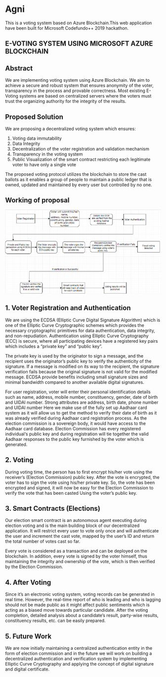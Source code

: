 # Agni
This is a voting system based on Azure Blockchain.This web application have been built for Microsoft Codefundo++ 2019 hackathon.
## E-VOTING SYSTEM USING MICROSOFT AZURE BLOCKCHAIN
## Abstract
We are implementing voting system using Azure Blockchain. We aim to achieve a secure and robust system that ensures anonymity of the voter, transparency in the process and provable correctness. Most existing E-Voting systems are based on centralized servers where the voters must trust the organizing authority for the integrity of the results.
## Proposed Solution
We are proposing a decentralized voting system which ensures:

1. Voting data immutability
2. Data Integrity
3. Decentralization of the voter registration and validation mechanism
4. Transparency in the voting system 
5. Public Visualization of the smart contract restricting each legitimate voter to have only a single vote

The proposed voting protocol utilizes the blockchain to store the cast ballots as it enables a group of people to maintain a public ledger that is owned, updated and maintained by every user but controlled by no one. 

## Working of proposal
![flowchart](image/flowchart.png)
## 1. Voter Registration and Authentication
We are using the ECDSA (Elliptic Curve Digital Signature Algorithm) which is one of the Elliptic Curve Cryptographic schemes which provides the necessary cryptographic primitives for data authentication, data integrity, and non-repudiation. Authentication using Elliptic Curve Cryptography (ECC) is secure, where all participating devices have a registered key pairs which includes a “private key” and “public key”.

The private key is used by the originator to sign a message, and the recipient uses the originator’s public key to verify the authenticity of the signature. If a message is modified on its way to the recipient, the signature verification fails because the original signature is not valid for the modified message. ECDSA provide benefits including small signature sizes and minimal bandwidth compared to another available digital signatures.

For user registration, voter will enter their personal identification details such as name, address, mobile number, constituency, gender, date of birth and UIDAI number. Strong attributes are address, birth date, phone number and UIDAI number Here we make use of the fully set up Aadhaar card system as it will allow us to get the method to verify their date of birth as it was already verified during Aadhaar card registration process. As the election commission is a sovereign body, it would have access to the Aadhaar card database. Election Commission has every registered individual‘s public key and during registration will tie together the valid Aadhaar responses to the public key furnished by the voter which is generated. 

## 2. Voting
During voting time, the person has to first encrypt his/her vote using the receiver’s (Election Commission) public key. After the vote is encrypted, the voter has to sign the vote using his/her private key. So, the vote has been encrypted and signed, it will now be easy for the Election Commission to verify the vote that has been casted 
Using the voter’s public key.

## 3. Smart Contracts (Elections)
Our election smart contract is an autonomous agent executing during election voting and is the main building block of our decentralized application. It will restrict every user to vote only once and will authenticate the user and increment the cast vote, mapped by the user’s ID and return the total number of votes cast so far.

Every vote is considered as a transaction and can be deployed on the blockchain. In addition, every vote is signed by the voter himself, thus maintaining the integrity and ownership of the vote, which is then verified by the Election Commission.

## 4. After Voting
Since it’s an electronic voting system, voting records can be generated in real time. However, the real-time report of who is leading and who is lagging should not be made public as it might affect public sentiments which is acting as a biased move towards particular candidate. After the voting completion, detailed analysis about a candidate’s result, party-wise results, constituency results, etc. can be easily prepared.

## 5. Future Work
We are now initially maintaining a centralized authentication entity in the form of election commission and in the future we will work on building a decentralized authentication and verification system by implementing Elliptic Curve Cryptography and applying the concept of digital signature and digital certificate.
